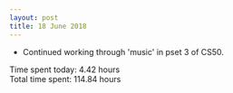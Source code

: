 ```yaml
---
layout: post
title: 18 June 2018
---
```


* Continued working through 'music' in pset 3 of CS50.

Time spent today: 4.42 hours  
Total time spent: 114.84 hours  